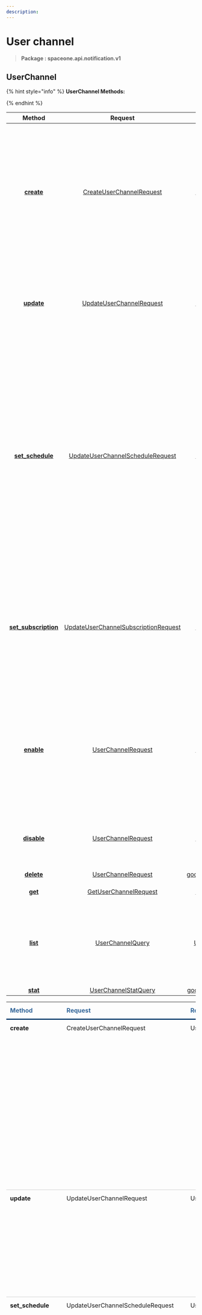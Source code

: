 ```yaml
---
description:  
---
```

# User channel

>  **Package : spaceone.api.notification.v1**

## UserChannel

{% hint style="info" %}
**UserChannel Methods:**

{%  endhint %}


| Method | Request | Response | Description |
| :-----: | :--------: | :--------: | :-------------------- |
| [**create**](user-channel.md#create)|   [CreateUserChannelRequest](user-channel.md#createuserchannelrequest) |   [UserChannelInfo](user-channel.md#userchannelinfo) | Creates a new User Channel.User channel is the definition of the channel that delivers the notification to users when the notification is created.When creating a User Channel, one of the protocols must be selected, and an notification is dispatched through the selected protocol. |
| [**update**](user-channel.md#update)|   [UpdateUserChannelRequest](user-channel.md#updateuserchannelrequest) |   [UserChannelInfo](user-channel.md#userchannelinfo) | Updates a User Channel information.Protocol that has already been set cannot be changed. Instead, the data required to be dispatched notification for user channel is can be updated. |
| [**set_schedule**](user-channel.md#set_schedule)|   [UpdateUserChannelScheduleRequest](user-channel.md#updateuserchannelschedulerequest) |   [UserChannelInfo](user-channel.md#userchannelinfo) | Schedule settings for user channels.When a notification is created, you can set the day and time you want to receive it through the schedule.When you set the day of the week in the schedule, you can receive a notification only on the set day of the week.If you also set the start time and end time with day of the week, you can receive a notification only at the set time on the set day of the week.If there is no schedule, notifications will be dispatched at all times through user channel. |
| [**set_subscription**](user-channel.md#set_subscription)|   [UpdateUserChannelSubscriptionRequest](user-channel.md#updateuserchannelsubscriptionrequest) |   [UserChannelInfo](user-channel.md#userchannelinfo) | Subscription settings for user channelsIf the user channel have subscriptions, notification is dispatched only if the topic of the notification is the same as the one set in the subscriptions.If no subscriptions in user channel, notifications will be dispatched all. |
| [**enable**](user-channel.md#enable)|   [UserChannelRequest](user-channel.md#userchannelrequest) |   [UserChannelInfo](user-channel.md#userchannelinfo) | Enables a User Channel.If the disabled user channel is enabled, the user channel can be used again and the notification can be dispatched.Even if the user channel is enabled, if the protocol being used in the user channel is disabled, the notification is not dispatched. |
| [**disable**](user-channel.md#disable)|   [UserChannelRequest](user-channel.md#userchannelrequest) |   [UserChannelInfo](user-channel.md#userchannelinfo) | Disables a User Channel.If you disable the user channel, the notification will not be dispatched, even if they are created. |
| [**delete**](user-channel.md#delete)|   [UserChannelRequest](user-channel.md#userchannelrequest) |  [google.protobuf.Empty](https://github.com/protocolbuffers/protobuf/blob/master/src/google/protobuf/empty.proto)| Delete the User Channel. |
| [**get**](user-channel.md#get)|   [GetUserChannelRequest](user-channel.md#getuserchannelrequest) |   [UserChannelInfo](user-channel.md#userchannelinfo) | Gets a single User Channel. |
| [**list**](user-channel.md#list)|   [UserChannelQuery](user-channel.md#userchannelquery) |   [UserChannelsInfo](user-channel.md#userchannelsinfo) | Lists the specified User Channel.Can search information using the query format provided by SpaceONE.Detailed information about Query format can be checked in the Search Query pages. |
| [**stat**](user-channel.md#stat)|   [UserChannelStatQuery](user-channel.md#userchannelstatquery) |  [google.protobuf.Struct](https://github.com/protocolbuffers/protobuf/blob/master/src/google/protobuf/struct.proto)|  |TEST

<table style="border-collapse: collapse; text-align: left; line-height: 1.5;">
    <thead>
    <tr>
      <th scope="cols" style="padding: 10px; font-weight: bold; vertical-align: top; color: #369; border-bottom: 3px solid #036;">Method</th>
      <th scope="cols" style="padding: 10px; font-weight: bold; vertical-align: top; color: #369; border-bottom: 3px solid #036;">Request</th>
      <th scope="cols" style="padding: 10px; font-weight: bold; vertical-align: top; color: #369; border-bottom: 3px solid #036;">Response</th>
      <th scope="cols" style="padding: 10px; font-weight: bold; vertical-align: top; color: #369; border-bottom: 3px solid #036;">Description</th>
    </tr>
    </thead>
    <tbody>
    <tr>
      <th scope="row" style="width: 80px; padding: 10px; font-weight: bold; vertical-align: top; border-bottom: 1px solid #ccc;">create</th>
      <td style="width: 150px; padding: 10px; vertical-align: top; border-bottom: 1px solid #ccc;">   CreateUserChannelRequest </td>
      <td style="width: 150px; padding: 10px; vertical-align: top; border-bottom: 1px solid #ccc;">   UserChannelInfo </td>
      <td style="width: 400px; padding: 10px; vertical-align: top; border-bottom: 1px solid #ccc;">Creates a new User Channel.User channel is the definition of the channel that delivers the notification to users when the notification is created.When creating a User Channel, one of the protocols must be selected, and an notification is dispatched through the selected protocol.</td>
    </tr>
    <tr>
      <th scope="row" style="width: 80px; padding: 10px; font-weight: bold; vertical-align: top; border-bottom: 1px solid #ccc;">update</th>
      <td style="width: 150px; padding: 10px; vertical-align: top; border-bottom: 1px solid #ccc;">   UpdateUserChannelRequest </td>
      <td style="width: 150px; padding: 10px; vertical-align: top; border-bottom: 1px solid #ccc;">   UserChannelInfo </td>
      <td style="width: 400px; padding: 10px; vertical-align: top; border-bottom: 1px solid #ccc;">Updates a User Channel information.Protocol that has already been set cannot be changed. Instead, the data required to be dispatched notification for user channel is can be updated.</td>
    </tr>
    <tr>
      <th scope="row" style="width: 80px; padding: 10px; font-weight: bold; vertical-align: top; border-bottom: 1px solid #ccc;">set_schedule</th>
      <td style="width: 150px; padding: 10px; vertical-align: top; border-bottom: 1px solid #ccc;">   UpdateUserChannelScheduleRequest </td>
      <td style="width: 150px; padding: 10px; vertical-align: top; border-bottom: 1px solid #ccc;">   UserChannelInfo </td>
      <td style="width: 400px; padding: 10px; vertical-align: top; border-bottom: 1px solid #ccc;">Schedule settings for user channels.When a notification is created, you can set the day and time you want to receive it through the schedule.When you set the day of the week in the schedule, you can receive a notification only on the set day of the week.If you also set the start time and end time with day of the week, you can receive a notification only at the set time on the set day of the week.If there is no schedule, notifications will be dispatched at all times through user channel.</td>
    </tr>
    <tr>
      <th scope="row" style="width: 80px; padding: 10px; font-weight: bold; vertical-align: top; border-bottom: 1px solid #ccc;">set_subscription</th>
      <td style="width: 150px; padding: 10px; vertical-align: top; border-bottom: 1px solid #ccc;">   UpdateUserChannelSubscriptionRequest </td>
      <td style="width: 150px; padding: 10px; vertical-align: top; border-bottom: 1px solid #ccc;">   UserChannelInfo </td>
      <td style="width: 400px; padding: 10px; vertical-align: top; border-bottom: 1px solid #ccc;">Subscription settings for user channelsIf the user channel have subscriptions, notification is dispatched only if the topic of the notification is the same as the one set in the subscriptions.If no subscriptions in user channel, notifications will be dispatched all.</td>
    </tr>
    <tr>
      <th scope="row" style="width: 80px; padding: 10px; font-weight: bold; vertical-align: top; border-bottom: 1px solid #ccc;">enable</th>
      <td style="width: 150px; padding: 10px; vertical-align: top; border-bottom: 1px solid #ccc;">   UserChannelRequest </td>
      <td style="width: 150px; padding: 10px; vertical-align: top; border-bottom: 1px solid #ccc;">   UserChannelInfo </td>
      <td style="width: 400px; padding: 10px; vertical-align: top; border-bottom: 1px solid #ccc;">Enables a User Channel.If the disabled user channel is enabled, the user channel can be used again and the notification can be dispatched.Even if the user channel is enabled, if the protocol being used in the user channel is disabled, the notification is not dispatched.</td>
    </tr>
    <tr>
      <th scope="row" style="width: 80px; padding: 10px; font-weight: bold; vertical-align: top; border-bottom: 1px solid #ccc;">disable</th>
      <td style="width: 150px; padding: 10px; vertical-align: top; border-bottom: 1px solid #ccc;">   UserChannelRequest </td>
      <td style="width: 150px; padding: 10px; vertical-align: top; border-bottom: 1px solid #ccc;">   UserChannelInfo </td>
      <td style="width: 400px; padding: 10px; vertical-align: top; border-bottom: 1px solid #ccc;">Disables a User Channel.If you disable the user channel, the notification will not be dispatched, even if they are created.</td>
    </tr>
    <tr>
      <th scope="row" style="width: 80px; padding: 10px; font-weight: bold; vertical-align: top; border-bottom: 1px solid #ccc;">delete</th>
      <td style="width: 150px; padding: 10px; vertical-align: top; border-bottom: 1px solid #ccc;">   UserChannelRequest </td>
      <td style="width: 150px; padding: 10px; vertical-align: top; border-bottom: 1px solid #ccc;">   google.protobuf.Empty </td>
      <td style="width: 400px; padding: 10px; vertical-align: top; border-bottom: 1px solid #ccc;">Delete the User Channel.</td>
    </tr>
    <tr>
      <th scope="row" style="width: 80px; padding: 10px; font-weight: bold; vertical-align: top; border-bottom: 1px solid #ccc;">get</th>
      <td style="width: 150px; padding: 10px; vertical-align: top; border-bottom: 1px solid #ccc;">   GetUserChannelRequest </td>
      <td style="width: 150px; padding: 10px; vertical-align: top; border-bottom: 1px solid #ccc;">   UserChannelInfo </td>
      <td style="width: 400px; padding: 10px; vertical-align: top; border-bottom: 1px solid #ccc;">Gets a single User Channel.</td>
    </tr>
    <tr>
      <th scope="row" style="width: 80px; padding: 10px; font-weight: bold; vertical-align: top; border-bottom: 1px solid #ccc;">list</th>
      <td style="width: 150px; padding: 10px; vertical-align: top; border-bottom: 1px solid #ccc;">   UserChannelQuery </td>
      <td style="width: 150px; padding: 10px; vertical-align: top; border-bottom: 1px solid #ccc;">   UserChannelsInfo </td>
      <td style="width: 400px; padding: 10px; vertical-align: top; border-bottom: 1px solid #ccc;">Lists the specified User Channel.Can search information using the query format provided by SpaceONE.Detailed information about Query format can be checked in the Search Query pages.</td>
    </tr>
    <tr>
      <th scope="row" style="width: 80px; padding: 10px; font-weight: bold; vertical-align: top; border-bottom: 1px solid #ccc;">stat</th>
      <td style="width: 150px; padding: 10px; vertical-align: top; border-bottom: 1px solid #ccc;">   UserChannelStatQuery </td>
      <td style="width: 150px; padding: 10px; vertical-align: top; border-bottom: 1px solid #ccc;">   google.protobuf.Struct </td>
      <td style="width: 400px; padding: 10px; vertical-align: top; border-bottom: 1px solid #ccc;"></td>
    </tr></tbody>
</table> 
 

 
### create
> **POST** /notification/v1/user-channels
>

> Creates a new User Channel.User channel is the definition of the channel that delivers the notification to users when the notification is created.When creating a User Channel, one of the protocols must be selected, and an notification is dispatched through the selected protocol.

| Type | Message |
| :--- | :--- |
| Request | [CreateUserChannelRequest](user-channel.md#createuserchannelrequest) |
| Response |  [UserChannelInfo](user-channel.md#userchannelinfo)  |
 
 

 
### update
> **PUT** /notification/v1/user-channel/{user_channel_id}
>

> Updates a User Channel information.Protocol that has already been set cannot be changed. Instead, the data required to be dispatched notification for user channel is can be updated.

| Type | Message |
| :--- | :--- |
| Request | [UpdateUserChannelRequest](user-channel.md#updateuserchannelrequest) |
| Response |  [UserChannelInfo](user-channel.md#userchannelinfo)  |
 
 

 
### set_schedule
> **PUT** /notification/v1/user-channel/{user_channel_id}/schedule
>

> Schedule settings for user channels.When a notification is created, you can set the day and time you want to receive it through the schedule.When you set the day of the week in the schedule, you can receive a notification only on the set day of the week.If you also set the start time and end time with day of the week, you can receive a notification only at the set time on the set day of the week.If there is no schedule, notifications will be dispatched at all times through user channel.

| Type | Message |
| :--- | :--- |
| Request | [UpdateUserChannelScheduleRequest](user-channel.md#updateuserchannelschedulerequest) |
| Response |  [UserChannelInfo](user-channel.md#userchannelinfo)  |
 
 

 
### set_subscription
> **PUT** /notification/v1/user-channel/{user_channel_id}/subscription
>

> Subscription settings for user channelsIf the user channel have subscriptions, notification is dispatched only if the topic of the notification is the same as the one set in the subscriptions.If no subscriptions in user channel, notifications will be dispatched all.

| Type | Message |
| :--- | :--- |
| Request | [UpdateUserChannelSubscriptionRequest](user-channel.md#updateuserchannelsubscriptionrequest) |
| Response |  [UserChannelInfo](user-channel.md#userchannelinfo)  |
 
 

 
### enable
> **PUT** /notification/v1/user-channel/{user_channel_id}/enable
>

> Enables a User Channel.If the disabled user channel is enabled, the user channel can be used again and the notification can be dispatched.Even if the user channel is enabled, if the protocol being used in the user channel is disabled, the notification is not dispatched.

| Type | Message |
| :--- | :--- |
| Request | [UserChannelRequest](user-channel.md#userchannelrequest) |
| Response |  [UserChannelInfo](user-channel.md#userchannelinfo)  |
 
 

 
### disable
> **PUT** /notification/v1/user-channel/{user_channel_id}/disable
>

> Disables a User Channel.If you disable the user channel, the notification will not be dispatched, even if they are created.

| Type | Message |
| :--- | :--- |
| Request | [UserChannelRequest](user-channel.md#userchannelrequest) |
| Response |  [UserChannelInfo](user-channel.md#userchannelinfo)  |
 
 

 
### delete
> **DELETE** /notification/v1/user-channel/{user_channel_id}
>

> Delete the User Channel.

| Type | Message |
| :--- | :--- |
| Request | [UserChannelRequest](user-channel.md#userchannelrequest) |
| Response | [google.protobuf.Empty](https://github.com/protocolbuffers/protobuf/blob/master/src/google/protobuf/empty.proto) |
 
 

 
### get
> **GET** /notification/v1/user-channel/{user_channel_id}
>

> Gets a single User Channel.

| Type | Message |
| :--- | :--- |
| Request | [GetUserChannelRequest](user-channel.md#getuserchannelrequest) |
| Response |  [UserChannelInfo](user-channel.md#userchannelinfo)  |
 
 

 
### list
> **GET** /notification/v1/user-channels
>
> **POST** /notification/v1/user-channels/search


> Lists the specified User Channel.Can search information using the query format provided by SpaceONE.Detailed information about Query format can be checked in the Search Query pages.

| Type | Message |
| :--- | :--- |
| Request | [UserChannelQuery](user-channel.md#userchannelquery) |
| Response |  [UserChannelsInfo](user-channel.md#userchannelsinfo)  |
 
 

 
### stat
> **POST** /notification/v1/user-channels/stat
>


| Type | Message |
| :--- | :--- |
| Request | [UserChannelStatQuery](user-channel.md#userchannelstatquery) |
| Response | [google.protobuf.Struct](https://github.com/protocolbuffers/protobuf/blob/master/src/google/protobuf/struct.proto) |


## 

## Message

### CreateUserChannelRequest
| Field | Type | Required | Description |
| :--- | :--- | :---: | :--- |
| protocol_id |string|✅| The ID of protocol that will be set in user channel.|
| name |string|✅| The name of User Channel. It can have a maximum of 255 characters.|
| data |[google.protobuf.Struct](https://github.com/protocolbuffers/protobuf/blob/master/src/google/protobuf/struct.proto)|✅| The data for using user channel.This data is encrypted and stored in the Secret service if JSON schema in the protocol's metadata is set to SECRET type.In this case, the secret ID that is stored in the security service will be returned and the data value will be empty.if JSON schema in the protocol's metadata is set to PLAIN_TEXT type, This data is not encrypted and stored directly in the DB.|
| is_subscribe |bool|❌| Indicates whether subscriptions will be used.|
| subscriptions |list of string|✅| When using subscriptions, it indicates the topic list to subscription.If is_subscribe is set to false, this value is ignored.|
| is_scheduled |bool|❌| Indicates whether schedule will be used.|
| schedule |[UserChannelSchedule](user-channel.md#userchannelschedule)|❌| Schedule for which you want to receive notifications through the user channel.|
| tags |[google.protobuf.Struct](https://github.com/protocolbuffers/protobuf/blob/master/src/google/protobuf/struct.proto)|❌| The tags for user channel.|
| user_id |string|✅| The ID of user|
| domain_id |string|✅| The ID of domain.|

### GetUserChannelRequest
| Field | Type | Required | Description |
| :--- | :--- | :---: | :--- |
| user_channel_id |string|✅| The ID of user channel.|
| domain_id |string|✅| The ID of domain.|
| only |list of string|❌| The list of the user channel information column you want to be returned. It must be specified in the UserChannelInfo.|

### UpdateUserChannelRequest
| Field | Type | Required | Description |
| :--- | :--- | :---: | :--- |
| user_channel_id |string|✅| The ID of user channel.|
| name |string|❌| The name of user channel. It can have a maximum of 255 characters.|
| data |[google.protobuf.Struct](https://github.com/protocolbuffers/protobuf/blob/master/src/google/protobuf/struct.proto)|✅| The data for using user channel.This data is encrypted and stored in the Secret service if JSON schema in the protocol's metadata is set to SECRET type.In this case, the secret ID that is stored in the security service will be returned and the data value will be empty.if JSON schema in the protocol's metadata is set to PLAIN_TEXT type, This data is not encrypted and stored directly in the DB.|
| schedule |[UserChannelSchedule](user-channel.md#userchannelschedule)|✅| Set the level of notification.If a notification has a level and a notification level that this channel can receive is set, a notification is dispatched only if the notification level is the same.|
| tags |[google.protobuf.Struct](https://github.com/protocolbuffers/protobuf/blob/master/src/google/protobuf/struct.proto)|❌| The tags for user channel.|
| domain_id |string|✅| The ID of domain.|

### UpdateUserChannelScheduleRequest
| Field | Type | Required | Description |
| :--- | :--- | :---: | :--- |
| user_channel_id |string|✅| The ID of user channel.|
| is_scheduled |bool|✅| Indicates whether schedule will be used.|
| schedule |[UserChannelSchedule](user-channel.md#userchannelschedule)|❌| Schedule for which you want to receive notifications through the user channel.|
| domain_id |string|✅| The ID of domain.|

### UpdateUserChannelSubscriptionRequest
| Field | Type | Required | Description |
| :--- | :--- | :---: | :--- |
| user_channel_id |string|✅| The ID of user channel.|
| is_subscribe |bool|✅| Indicates whether subscriptions will be used.|
| subscriptions |list of string|✅| |
| domain_id |string|✅| The ID of domain.|

### UserChannelInfo
<table>
  <thead>
    <tr>
      <th style="text-align:left; width:100px;">Field</th>
      <th style="text-align:left">Type</th>
      <th style="text-align:left">Description</th>
    </tr>
  </thead>
  <tbody>
    <tr>
      <td style="text-align:left; width:100px;">user_channel_id</td>
      <td style="text-align:left">string</td>
<td style="text-align:left">The ID of user channel.</td>
   </tr>
    <tr>
      <td style="text-align:left; width:100px;">name</td>
      <td style="text-align:left">string</td>
<td style="text-align:left">The name of user channel</td>
   </tr>
    <tr>
      <td style="text-align:left; width:100px;">state</td>
      <td style="text-align:left"><ul>
          	<li>NONE</li>
          	<li>ENABLED</li>
          	<li>DISABLED</li>
        </ul></td>
<td style="text-align:left">The state of user channel. ENABLED or DISABLED only.</td>
   </tr>
    <tr>
      <td style="text-align:left; width:100px;">data</td>
      <td style="text-align:left"><a href="https://github.com/protocolbuffers/protobuf/blob/master/src/google/protobuf/struct.proto">google.protobuf.Struct</a></td>
<td style="text-align:left">The data for using user channel.</td>
   </tr>
    <tr>
      <td style="text-align:left; width:100px;">secret_id</td>
      <td style="text-align:left">string</td>
<td style="text-align:left">The ID of secret encrypted data in the security service</td>

   </tr>
    <tr>
      <td style="text-align:left; width:100px;">is_subscribe</td>
      <td style="text-align:left">bool</td>
<td style="text-align:left">Indicates whether subscriptions will be used.</td>
   </tr>
    <tr>
      <td style="text-align:left; width:100px;">subscriptions</td>
      <td style="text-align:left">list of string</td>
<td style="text-align:left">The topic list to subscription.</td>
   </tr>
    <tr>
      <td style="text-align:left; width:100px;">is_scheduled</td>
      <td style="text-align:left">bool</td>
<td style="text-align:left">Indicates whether schedule will be used.</td>
   </tr>
    <tr>
      <td style="text-align:left; width:100px;">schedule</td>
      <td style="text-align:left"><a href="user-channel.md#userchannelschedule">UserChannelSchedule</a></td>
<td style="text-align:left">Schedule for which you want to receive notifications through the user channel.</td>
   </tr>
    <tr>
      <td style="text-align:left; width:100px;">tags</td>
      <td style="text-align:left"><a href="https://github.com/protocolbuffers/protobuf/blob/master/src/google/protobuf/struct.proto">google.protobuf.Struct</a></td>
<td style="text-align:left">The tags for user channel.</td>
   </tr>
    <tr>
      <td style="text-align:left; width:100px;">protocol_id</td>
      <td style="text-align:left">string</td>
<td style="text-align:left">The ID of protocol set in the user channel.</td>
   </tr>
    <tr>
      <td style="text-align:left; width:100px;">user_id</td>
      <td style="text-align:left">string</td>
<td style="text-align:left">The ID of user using the user channel.</td>
   </tr>
    <tr>
      <td style="text-align:left; width:100px;">domain_id</td>
      <td style="text-align:left">string</td>
<td style="text-align:left">The ID of domain.</td>
   </tr>
    <tr>
      <td style="text-align:left; width:100px;">created_at</td>
      <td style="text-align:left">string</td>
<td style="text-align:left">User channel creation time.</td>
   </tr>
  </tbody>
</table>



### UserChannelQuery
<table>
  <thead>
    <tr>
      <th style="text-align:left; width:100px;">Field</th>
      <th style="text-align:left">Type</th>
      <th style="text-align:center">Required</th>
      <th style="text-align:left">Description</th>
    </tr>
  </thead>
  <tbody>
    <tr>
      <td style="text-align:left; width:100px;">query</td>
      <td style="text-align:left"><a href="https://spaceone-dev.gitbook.io/api-reference/common-v1/search-query">spaceone.api.core.v1.Query</a></td>
<td style="text-align:center">❌</td>
<td style="text-align:left">Query format provided by SpaceONE. Please check the link for more information.</td>
   </tr>
    <tr>
      <td style="text-align:left; width:100px;">user_channel_id</td>
      <td style="text-align:left">string</td>
<td style="text-align:center">❌</td>
<td style="text-align:left">The ID of user channel.</td>
   </tr>
    <tr>
      <td style="text-align:left; width:100px;">name</td>
      <td style="text-align:left">string</td>
<td style="text-align:center">❌</td>
<td style="text-align:left">The name of user channel. It can have a maximum of 255 characters.</td>
   </tr>
    <tr>
      <td style="text-align:left; width:100px;">state</td>
      <td style="text-align:left"><ul>
          	<li>NONE</li>
          	<li>ENABLED</li>
          	<li>DISABLED</li>
        </ul></td>
<td style="text-align:center">❌</td>
<td style="text-align:left">The state of user channel. ENABLED or DISABLED only.</td>
   </tr>
    <tr>
      <td style="text-align:left; width:100px;">secret_id</td>
      <td style="text-align:left">string</td>
<td style="text-align:center">✅</td>
<td style="text-align:left"></td>
   </tr>
    <tr>
      <td style="text-align:left; width:100px;">protocol_id</td>
      <td style="text-align:left">string</td>
<td style="text-align:center">❌</td>
<td style="text-align:left">The ID of protocol set in the user channel.</td>
   </tr>
    <tr>
      <td style="text-align:left; width:100px;">user_id</td>
      <td style="text-align:left">string</td>
<td style="text-align:center">❌</td>
<td style="text-align:left">The ID of user using the user channel.</td>
   </tr>
    <tr>
      <td style="text-align:left; width:100px;">domain_id</td>
      <td style="text-align:left">string</td>
<td style="text-align:center">✅</td>
<td style="text-align:left">The ID of domain.</td>
   </tr>
  </tbody>
</table>



### UserChannelRequest
| Field | Type | Required | Description |
| :--- | :--- | :---: | :--- |
| user_channel_id |string|✅| The ID of user channel.|
| domain_id |string|✅| The ID of domain.|

### UserChannelSchedule
<table>
  <thead>
    <tr>
      <th style="text-align:left; width:100px;">Field</th>
      <th style="text-align:left">Type</th>
      <th style="text-align:left">Description</th>
    </tr>
  </thead>
  <tbody>
    <tr>
      <td style="text-align:left; width:100px;">day_of_week</td>
      <td style="text-align:left"><ul>
          	<li>NONE</li>
          	<li>MON</li>
          	<li>TUE</li>
          	<li>WED</li>
          	<li>THU</li>
          	<li>FRI</li>
          	<li>SAT</li>
          	<li>SUN</li>
        </ul></td>
<td style="text-align:left">Day of the week to be notified.As a list type, only types that can be specified from MON to SUN can be set.</td>
   </tr>
    <tr>
      <td style="text-align:left; width:100px;">start_hour</td>
      <td style="text-align:left"><a href="https://github.com/protocolbuffers/protobuf/blob/master/src/google/protobuf/type.proto">int32</a></td>
<td style="text-align:left">Start time to receive notifications.Only integer type can be set, and 0 to 23 can be.</td>
   </tr>
    <tr>
      <td style="text-align:left; width:100px;">end_hour</td>
      <td style="text-align:left"><a href="https://github.com/protocolbuffers/protobuf/blob/master/src/google/protobuf/type.proto">int32</a></td>
<td style="text-align:left">End time to receive notifications.Only integer type can be set, and 1 to 24 can be.</td>
   </tr>
  </tbody>
</table>



### UserChannelStatQuery
| Field | Type | Required | Description |
| :--- | :--- | :---: | :--- |
| query |[spaceone.api.core.v1.StatisticsQuery](https://spaceone-dev.gitbook.io/api-reference/common-v1/statistics-query)|✅| Statistics Query format provided by SpaceONE. Please check the link for more information.|
| domain_id |string|✅| The ID of domain.|

### UserChannelsInfo
| Field | Type |  Description |
| :--- | :--- | :--- |
| results |[list of UserChannelInfo](user-channel.md#userchannelinfo) | List of queried user channels.|
| total_count |[int32](https://github.com/protocolbuffers/protobuf/blob/master/src/google/protobuf/type.proto) | Total counts of queried user channels.|
